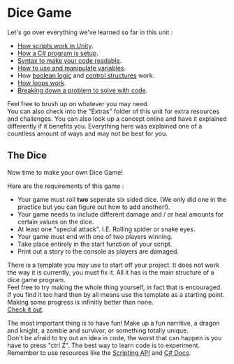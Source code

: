 # Dice Game

Let's go over everything we've learned so far in this unit :

* [How scripts work in Unity](./1%20UnityScripts.md).
* [How a C# program is setup](./2%20CodeStructure.md).
* [Syntax to make your code readable](./2%20CodeStructure.md/#syntax).
* [How to use and manipulate variables](./3%20Variables.md).
* How [boolean logic](./4%20Logic.md) and [control structures](./4%20Logic.md/#control-structures) work.
* [How loops work](./5%20Loops.md).
* [Breaking down a problem to solve with code](./6%20BasicGame.md).

Feel free to brush up on whatever you may need.\
You can also check into the "Extras" folder of this unit for extra resources and challenges. You can also look up a concept online and have it explained differently if it benefits you. Everything here was explained one of a countless amount of ways and may not be best for you.

## The Dice

Now time to make your own Dice Game!

Here are the requirements of this game : 

* Your game must roll **two** seperate six sided dice. (We only did one in the practice but you can figure out how to add another!).
* Your game needs to include different damage and / or heal amounts for certain values on the dice.
* At least one "special attack". I.E. Rolling spider or snake eyes.
* Your game must end with one of two players winning.
* Take place entirely in the start function of your script.
* Print out a story to the console as players are damaged.

There is a template you may use to start off your project. It does not work the way it is currently, you must fix it. All it has is the main structure of a dice game program.\
Feel free to try making the whole thing yourself, in fact that is encouraged. If you find it too hard then by all means use the template as a starting point. Making some progress is infinitly better than none.\
[Check it out](./DiceGameTemplate.cs).

The most important thing is to have fun! Make up a fun narritive, a dragon and knight, a zombie and survivor, or something totally unique.\
Don't be afraid to try out an idea in code, the worst that can happen is you have to press "ctrl Z". The best way to learn code is to experiment.\
Remember to use resources like the [Scripting API](https://docs.unity3d.com/ScriptReference/index.html) and [C# Docs](https://docs.microsoft.com/en-us/dotnet/csharp/).